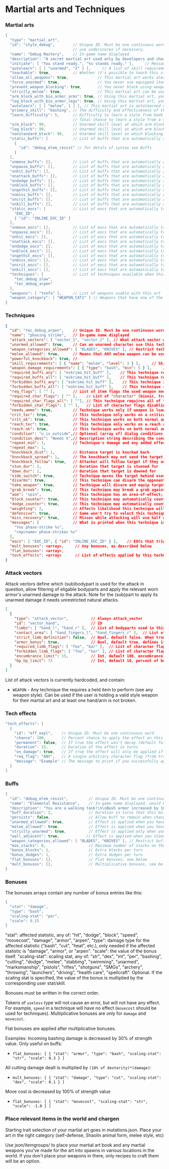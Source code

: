 # Martial arts and Techniques

### Martial arts

```C++
{
  "type": "martial_art",
  "id": "style_debug",        // Unique ID. Must be one continuous word,
                              // use underscores if necessary.
  "name": "Debug Mastery",    // In-game name displayed
  "description": "A secret martial art used only by developers and cheaters.",    // In-game description
  "initiate": [ "You stand ready.", "%s stands ready." ],     // Message shown when player or NPC chooses this art
  "autolearn": [ [ "unarmed", "2" ] ],     // A list of skill requirements that if met, automatically teach the player the martial art
  "teachable": true,          // Whether it's possible to teach this style between characters
  "allow_all_weapons": true,             // This martial art works always, no matter what weapon you equip (including no weapon)
  "force_unarmed": true,                 // You never use equipped item to make attacks with this martial art, and will use only your fist, legs or another limbs you have
  "prevent_weapon_blocking": true,       // You never block using weapon with this martial art
  "strictly_melee": true,                // This martial art can be used only with some weapon, no way to use it with bare hands
  "arm_block_with_bio_armor_arms": true, // Using this martial art, you can block damage using Arms Alloy Plating CBM
  "leg_block_with_bio_armor_legs": true, // Using this martial art, you can block damage using Legs Alloy Plating CBM
  "autolearn": [ [ "melee", 1 ] ], // This martial art is autolearned once you reach this level in specific skill or skills
  "primary_skill": "bashing", // The difficulty and effectiveness of this martial art scales from this skill; unarmed by default
  "learn_difficulty": 5,      // Difficulty to learn a style from book based on "primary skill"
                              // Total chance to learn a style from a single read of the book is equal to one in (10 + learn_difficulty - primary_skill)
  "arm_block": 99,            // Unarmed skill level at which arm blocking is unlocked
  "leg_block": 99,            // Unarmed skill level at which arm blocking is unlocked
  "nonstandard_block": 99,    // Unarmed skill level at which blocking with "nonstandard" mutated limbs is unlocked
  "static_buffs": [           // List of buffs that are automatically applied every turn; this syntax is applied for every field with `_buffs` in it's name
    {
      "id": "debug_elem_resist" // for detals of syntax see Buffs
    }
  ],
  "onmove_buffs": [],         // List of buffs that are automatically applied on movement
  "onpause_buffs": [],        // List of buffs that are automatically applied when passing a turn
  "onhit_buffs": [],          // List of buffs that are automatically applied on successful hit
  "onattack_buffs": [],       // List of buffs that are automatically applied after any attack, hit or miss
  "ondodge_buffs": [],        // List of buffs that are automatically applied on successful dodge
  "onblock_buffs": [],        // List of buffs that are automatically applied on successful block
  "ongethit_buffs": [],       // List of buffs that are automatically applied on being hit
  "onmiss_buffs": [],         // List of buffs that are automatically applied on a miss
  "oncrit_buffs": [],         // List of buffs that are automatically applied on a crit
  "onkill_buffs": [],         // List of buffs that are automatically applied upon killing an enemy
  "static_eocs": [            // List of eocs that are automatically triggered every turn
    "EOC_ID",
    { "id": "INLINE_EOC_ID" }
  ],
  "onmove_eocs": [],          // List of eocs that are automatically triggered on movement
  "onpause_eocs": [],         // List of eocs that are automatically triggered when passing a turn
  "onhit_eocs": [],           // List of eocs that are automatically triggered on successful hit
  "onattack_eocs": [],        // List of eocs that are automatically triggered after any attack, hit or miss
  "ondodge_eocs": [],         // List of eocs that are automatically triggered on successful dodge
  "onblock_eocs": [],         // List of eocs that are automatically triggered on successful block
  "ongethit_eocs": [],        // List of eocs that are automatically triggered on being hit
  "onmiss_eocs": [],          // List of eocs that are automatically triggered on a miss
  "oncrit_eocs": [],          // List of eocs that are automatically triggered on a crit
  "onkill_eocs": [],          // List of eocs that are automatically triggered upon killing an enemy
  "techniques": [             // List of techniques available when this martial art is used
    "tec_debug_slow",
    "tec_debug_arpen"
  ],
  "weapons": [ "tonfa" ],     // List of weapons usable with this art
  "weapon_category": [ "WEAPON_CAT1" ] // Weapons that have one of the categories in here are usable with this art.
}
```

### Techniques

```JSON
{
  "id": "tec_debug_arpen",    // Unique ID. Must be one continuous word
  "name": "phasing strike",   // In-game name displayed
  "attack_vectors": [ "vector_1", "vector_2" ], // What attack vector would be used for this technique; For more info see Attack vectors below
  "unarmed_allowed": true,    // Can an unarmed character use this technique
  "weapon_categories_allowed": [ "BLADES", "KNIVES" ], // Restrict technique to only these categories of weapons. If omitted, all weapon categories are allowed.
  "melee_allowed": true,      // Means that ANY melee weapon can be used, NOT just the martial art's weapons
  "powerful_knockback": true, //
  "skill_requirements": [ { "name": "melee", "level": 3 } ],     // Skills and their minimum levels required to use this technique. Can be any skill.
  "weapon_damage_requirements": [ { "type": "bash", "min": 5 } ],     // Minimum weapon damage required to use this technique. Can be any damage type.
  "required_buffs_any": [ "eskrima_hit_buff" ],    // This technique requires any of the named buffs to be active
  "required_buffs_all": [ "eskrima_hit_buff" ],    // This technique requires all of the named buffs to be active
  "forbidden_buffs_any": [ "eskrima_hit_buff" ],    // This technique is forbidden if any of the named buffs are active
  "forbidden_buffs_all": [ "eskrima_hit_buff" ],    // This technique is forbidden if all of the named buffs are active
  "req_flags": [ "" ],        // List of item flags the used weapon needs to be eligible for the technique
  "required_char_flags": [ "" ],    // List of "character" (bionic, trait, effect or bodypart) flags the character needs to be able to use this technique
  "required_char_flags_all": [ ""], // This technique requires all of the listed character flags to trigger
  "forbidden_char_flags": [ "" ],   // List of character flags disabling this technique
  "needs_ammo": true,         // Technique works only if weapon is loaded; Consume 1 charge per attack 
  "crit_tec": true,           // This technique only works on a critical hit
  "crit_ok": true,            // This technique works on both normal and critical hits
  "reach_tec": true,          // This technique only works on a reach attack hit
  "reach_ok": true,           // This technique works on both normal and reach attack hits
  "condition": "u_is_outside",// Optional (array of) dialog conditions the attack requires to trigger.  Failing these will disqualify the tech from being selected
  "condition_desc": "Needs X",// Description string describing the conditions of this attack (since dialog conditions can't be automatically evaluated)       
  "repeat_min": 1,            // Technique's damage and any added effects are repeated rng(repeat_min, repeat_max) times. The target's armor and the effect's chances are applied for each repeat.
  "repeat_max": 1,
  "knockback_dist": 1,        // Distance target is knocked back
  "knockback_spread": 1,      // The knockback may not send the target straight back
  "knockback_follow": true,   // Attacker will follow target if they are knocked back
  "stun_dur": 2,              // Duration that target is stunned for
  "down_dur": 2,              // Duration that target is downed for
  "side_switch": true,        // Technique moves the target behind user
  "disarms": true,            // This technique can disarm the opponent, triggers only against armed NPCs or monsters with the "WIELDED_WEAPON" flag
  "take_weapon": true,        // Technique will disarm and equip target's weapon if hands are free
  "grab_break": true,         // This technique may break a grab against the user
  "aoe": "spin",              // This technique has an area-of-effect; doesn't work against solo targets
  "block_counter": true,      // This technique may automatically counterattack on a successful block
  "dodge_counter": true,      // This technique may automatically counterattack on a successful dodge
  "weighting": 2,             // Affects likelihood this technique will be selected when many are available. Negative weighting means the technique is only included in the list of possible techs once out of every `weighting` times ( 1/3 for a weighting of -3)
  "defensive": true,          // Game won't try to select this technique when attacking
  "miss_recovery": true,      // Misses while attacking will use half as many moves
  "messages": [               // What is printed when this technique is used by the player and by an npc
    "You phase-strike %s",
    "<npcname> phase-strikes %s"
  ],
  "eocs": [ "EOC_ID", { "id": "INLINE_EOC_ID" } ],    // EOCs that trigger each time this technique does, with the attacker as the speaker and the target as the listener
  "mult_bonuses": <array>,     // Any bonuses, as described below
  "flat_bonuses": <array>,
  "tech_effects": <array>      // List of effects applied by this technique, see below
}
```

### Attack vectors

Attack vectors define which (sub)bodypart is used for the attack in question, allow filtering of eligable bodyparts and apply the relevant worn armor's unarmed damage to the attack. Note for the (sub)part to apply its unarmed damage it needs unrestricted natural attacks.

```JSON
[ 
  {
    "type": "attack_vector",          // Always attack_vector
    "id": "vector_hand",              // ID
    "limbs": [ "hand_l", "hand_r" ],  // List of bodyparts used in this attack (relevant for HP/encumbrance/flag filtering)
    "contact_area": [ "hand_fingers_l", "hand_fingers_r" ],  // List of subbodyparts that can be used as a strike surface in the attack using the sbp's armor or intrinsic unarmed damage
    "strict_limb_definition": false,  // Bool, default false. When true *only* the bodyparts defined above are used for the vector, otherwise similar bodyparts can be used as long as both the contact area and the defined limb are similar, see JSON_INFO.md/Bodyparts for bodypart similarity
    "armor_bonus": true,              // Bool, default true, defines if the vector takes the unarmed damage bonus of the armor worn on the contact area into account
    "required_limb_flags": [ "foo", "bar" ],  // List of character flags required for the bodypart to be eligable for this vector
    "forbidden_limb_flags": [ "foo", "bar" ], // List of character flags that disqualify a limb from being usable by this vector
    "encumbrance_limit": 15,          // Int, default 100, encumbrance of the limb above this will disqualify it from this vector
    "bp_hp_limit": 75                 // Int, default 10, percent of bodypart limb HP necessary for the limbs to qualify for this vector. For minor (non-main) bodyparts the corresponding main part HP is taken into account.
  }
]
```
List of attack vectors is currently hardcoded, and contain:

- `WEAPON` - Any technique the requires a held item to perform (see any weapon style). Can be used if the user is holding a valid style weapon for their martial art and at least one hand/arm is not broken.

### Tech effects
```C++
"tech_effects": [
  {
    "id": "eff_expl",    // Unique ID. Must be one continuous word
    "chance": 100,       // Percent chance to apply the effect on this attack
    "permanent": false,  // If true the effect won't decay (default false)
    "duration": 15,      // Duration of the effect in turns
    "on_damage": true,   // If true the effect will only be applied if the attack succeeded in doing damage (default true)
    "req_flag": "ANY",   // A single arbitrary character flag (from traits, bionics, effects, or bodyparts) required to apply this effect
    "message": "Example" // The message to print if you successfully apply the effect, %s can be substituted for the target's name
  }
]
```

### Buffs

```C++
{
  "id": "debug_elem_resist",         // Unique ID. Must be one continuous word
  "name": "Elemental Resistance",    // In-game name displayed, would be shown in character menu
  "description": "You are a walking tank!\n\nBash armor increased by 100% of Strength, Cut armor increased by 100% of Dexterity, Electricic armor increased by 100% of Intelligence, and Fire armor increased by 100% of Perception", // In-game description, would be shown in character menu
  "buff_duration": 2,                // Duration in turns that this buff lasts
  "persists": false,                 // Allow buff to remain when changing to a new style
  "unarmed_allowed": true,           // Effect is applied when you have no weapon equipped
  "melee_allowed": true,             // Effect is applied when you have some melee weapon equipped
  "strictly_unarmed": true,          // Effect is applied only when you have no weapon whatsoever, even unarmed weapon
  "wall_adjacent": true,            // Effect is applied when you stand near the wall
  "weapon_categories_allowed": [ "BLADES", "KNIVES" ], // Restrict buff to only these categories of weapons. If omitted, all weapon categories are allowed.
  "max_stacks": 8,                   // Maximum number of stacks on the buff. Buff bonuses are multiplied by current buff intensity
  "bonus_blocks": 1,                 // Extra blocks per turn
  "bonus_dodges": 1,                 // Extra dodges per turn
  "flat_bonuses": [],                // Flat bonuses, see below
  "mult_bonuses": [],                // Multiplicative bonuses, see below
}
```

### Bonuses

The bonuses arrays contain any number of bonus entries like this:

```C++
{
  "stat": "damage",
  "type": "bash",
  "scaling-stat": "per",
  "scale": 0.15
}
```

"stat": affected statistic, any of: "hit", "dodge", "block", "speed", "movecost", "damage", "armor", "arpen",
"type": damage type for the affected statistic ("bash", "cut", "heat", etc.), only needed if the affected statistic is "damage", "armor", or "arpen".
"scale": the value of the bonus itself.
"scaling-stat": scaling stat, any of: "str", "dex", "int", "per", "bashing", "cutting", "dodge", "melee", "stabbing", "swimming", "unarmed", "marksmanship", "pistols", "rifles", "shotguns", "SMGs", "archery", "throwing", "launchers", "driving", "health care", "spellcraft". Optional. If the scaling stat is specified, the value of the bonus is multiplied by the corresponding user stat/skill.

Bonuses must be written in the correct order.

Tokens of `useless` type will not cause an error, but will not have any effect.
For example, `speed` in a technique will have no effect (`movecost` should be used for techniques). Multiplicative bonuses are only for `damage` and `movecost`.

Flat bonuses are applied after multiplicative bonuses.

Examples:
Incoming bashing damage is decreased by 30% of strength value. Only useful on buffs:
* `flat_bonuses: [ { "stat": "armor", "type": "bash", "scaling-stat": "str", "scale": 0.3 } ]`

All cutting damage dealt is multiplied by `(10% of dexterity)*(damage)`:
* `mult_bonuses: [ { "stat": "damage", "type": "cut", "scaling-stat": "dex", "scale": 0.1 } ]`

Move cost is decreased by 100% of strength value
* `flat_bonuses: [ { "stat": "movecost", "scaling-stat": "str", "scale": -1.0 } ]`

### Place relevant items in the world and chargen

Starting trait selection of your martial art goes in mutations.json. Place your art in the right category (self-defense, Shaolin animal form, melee style, etc)

Use json/itemgroups/ to place your martial art book and any martial weapons you've made for the art into spawns in various locations in the world. If you don't place your weapons in there, only recipes to craft them will be an option.

